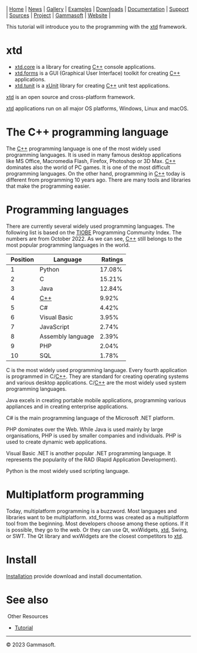 | [Home](home.md) | [News](news.md) | [Gallery](gallery.md) | [Examples](examples.md) | [Downloads](downloads.md) | [Documentation](documentation.md) | [Support](support.md) | [Sources](https://github.com/gammasoft71/xtd) | [Project](https://sourceforge.net/projects/xtdpro/) | [Gammasoft](gammasoft.md) | [Website](https://gammasoft71.wixsite.com/xtdpro) |

This tutorial will introduce you to the programming with the [xtd](https://github.com/gammasoft71/xtd) framework.

# xtd


* [xtd.core](https://github.com/gammasoft71/xtd) is a library for creating [C++](c++.md) console applications.
* [xtd.forms](https://github.com/gammasoft71/xtd) is a GUI (Graphical User Interface) toolkit for creating [C++](c++.md) applications.
* [xtd.tunit](https://github.com/gammasoft71/xtd) is a  [xUnit](https://en.wikipedia.org/wiki/XUnit) library for creating [C++](c++.md) unit test applications.

[xtd](https://github.com/gammasoft71/xtd) is an open source and cross-platform framework.

[xtd](https://github.com/gammasoft71/xtd) applications run on all major OS platforms, Windows, Linux and macOS.

# The C++ programming language

The [C++](c++.md) programming language is one of the most widely used programming languages. It is used in many famous desktop applications like MS Office, Macromedia Flash, Firefox, Photoshop or 3D Max. [C++](c++.md) dominates also the world of PC games. It is one of the most difficult programming languages. On the other hand, programming in [C++](c++.md) today is different from programming 10 years ago. There are many tools and libraries that make the programming easier.

# Programming languages

There are currently several widely used programming languages. The following list is based on the [TIOBE](https://www.tiobe.com/tiobe-index) Programming Community Index. The numbers are from October 2022. As we can see, [C++](c++.md) still belongs to the most popular programming languages in the world.

| Position | Language          | Ratings |
|----------|-------------------|---------|
| 1        | Python            | 17.08%  |
| 2        | C                 | 15.21%  |
| 3        | Java              | 12.84%  |
| 4        | [C++](c++.md)     |  9.92%  |
| 5        | C#                |  4.42%  |
| 6        | Visual Basic      |  3.95%  |
| 7        | JavaScript        |  2.74%  |
| 8        | Assembly language |  2.39%  |
| 9        | PHP               |  2.04%  |
| 10       | SQL               |  1.78%  |

C is the most widely used programming language. Every fourth application is programmed in C/[C++](c++.md). They are standard for creating operating systems and various desktop applications. C/[C++](c++.md) are the most widely used system programming languages.

Java excels in creating portable mobile applications, programming various appliances and in creating enterprise applications. 

C# is the main programming language of the Microsoft .NET platform.

PHP dominates over the Web. While Java is used mainly by large organisations, PHP is used by smaller companies and individuals. PHP is used to create dynamic web applications.

Visual Basic .NET is another popular .NET programming language. It represents the popularity of the RAD (Rapid Application Development).

Python is the most widely used scripting language.

# Multiplatform programming

Today, multiplatform programming is a buzzword. Most languages and libraries want to be multiplatform. xtd_forms was created as a multiplatform tool from the beginning. Most developers choose among these options. If it is possible, they go to the web. Or they can use Qt, wxWidgets, [xtd](https://github.com/gammasoft71/xtd), Swing, or SWT. The Qt library and wxWidgets are the closest competitors to [xtd](https://github.com/gammasoft71/xtd).

# Install

[Installation](downloads.md) provide download and install documentation.

# See also
​
Other Resources

* [Tutorial](tutorial.md)

______________________________________________________________________________________________

© 2023 Gammasoft.
